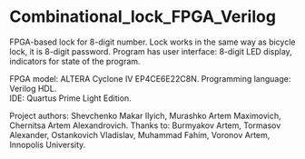 # Combinational_lock_FPGA_Verilog
 FPGA-based lock for 8-digit number. 
 Lock works in the same way as bicycle lock, it is 8-digit password. 
 Program has user interface: 8-digit LED display, indicators for state of the program. 
 
 FPGA model: ALTERA Cyclone IV EP4CE6E22C8N. 
 Programming language: Verilog HDL.  
 IDE: Quartus Prime Light Edition. 
 
Project authors: Shevchenko Makar Ilyich, Murashko Artem Maximovich, Chernitsa Artem Alexandrovich. 
Thanks to: Burmyakov Artem, Tormasov Alexander, Ostankovich Vladislav, Muhammad Fahim, Voronov Artem, Innopolis University. 
